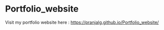 # Portfolio_website

Visit my portfolio website here : https://pranjalg.github.io/Portfolio_website/
